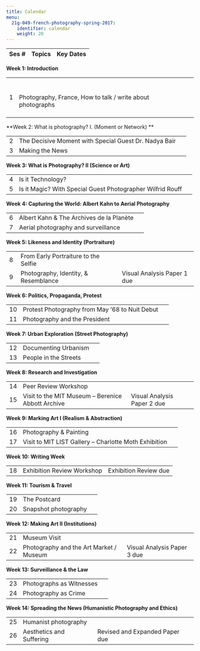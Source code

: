 ```yaml
---
title: Calendar
menu:
  21g-049-french-photography-spring-2017:
    identifier: calendar
    weight: 20
---
```

| Ses # | Topics | Key Dates |
| --- | --- | --- |

**Week 1: Introduction**

| | | |
| --- | --- | --- |
| 1 | <br><br>Photography, France, How to talk / write about photographs<br><br> |   |

**Week 2: What is photography? I. (Moment or Network) **

| | | |
| --- | --- | --- |
| 2 | The Decisive Moment with Special Guest Dr. Nadya Bair |   |
| 3 | Making the News |   |

**Week 3: What is Photography? II (Science or Art)**

| | | |
| --- | --- | --- |
| 4 | Is it Technology? |   |
| 5 | Is it Magic? With Special Guest Photographer Wilfrid Rouff |   |

**Week 4: Capturing the World: Albert Kahn to Aerial Photography**

| | | |
| --- | --- | --- |
| 6 | Albert Kahn & The Archives de la Planète |   |
| 7 | Aerial photography and surveillance |   |

**Week 5: Likeness and Identity (Portraiture)**

| | | |
| --- | --- | --- |
| 8  | From Early Portraiture to the Selfie |   |
| 9  | Photography, Identity, & Resemblance | Visual Analysis Paper 1 due |

**Week 6: Politics, Propaganda, Protest**

| | | |
| --- | --- | --- |
| 10 | Protest Photography from May ’68 to Nuit Debut |   |
| 11 | Photography and the President |   |

**Week 7: Urban Exploration (Street Photography)**

| | | |
| --- | --- | --- |
| 12 | Documenting Urbanism |   |
| 13 | People in the Streets |   |

**Week 8: Research and Investigation**

| | | |
| --- | --- | --- |
| 14 | Peer Review Workshop |   |
| 15 | Visit to the MIT Museum – Berenice Abbott Archive | Visual Analysis Paper 2 due  |

**Week 9: Marking Art I (Realism & Abstraction)**

| | | |
| --- | --- | --- |
| 16 | Photography & Painting |   |
| 17 | Visit to MIT LIST Gallery – Charlotte Moth Exhibition |   |

**Week 10: Writing Week**

| | | |
| --- | --- | --- |
| 18 | Exhibition Review Workshop | Exhibition Review due |

**Week 11: Tourism & Travel**

| | | |
| --- | --- | --- |
| 19 | The Postcard |   |
| 20 | Snapshot photography |   |

**Week 12: Making Art II (Institutions)**

| | | |
| --- | --- | --- |
| 21 | Museum Visit |   |
| 22 | Photography and the Art Market / Museum | Visual Analysis Paper 3 due |

**Week 13: Surveillance & the Law**

| | | |
| --- | --- | --- |
| 23 | Photographs as Witnesses |   |
| 24 | Photography as Crime |   |

**Week 14: Spreading the News (Humanistic Photography and Ethics)**

| | | |
| --- | --- | --- |
| 25 | Humanist photography |   |
| 26 | Aesthetics and Suffering | Revised and Expanded Paper due